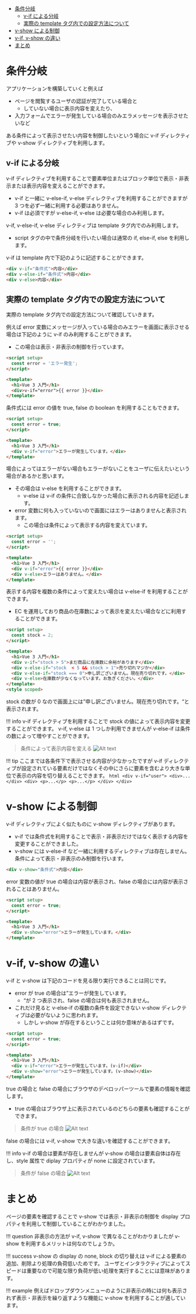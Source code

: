 - [条件分岐](#条件分岐)
  - [v-if による分岐](#v-if-による分岐)
  - [実際の template タグ内での設定方法について](#実際の-template-タグ内での設定方法について)
- [v-show による制御](#v-show-による制御)
- [v-if, v-show の違い](#v-if-v-show-の違い)
- [まとめ](#まとめ)


# 条件分岐
アプリケーションを構築していくと例えば
- ページを閲覧するユーザの認証が完了している場合と
  - していない場合に表示内容を変えたり、
- 入力フォームでエラーが発生している場合のみエラメッセージを表示させたいなど

ある条件によって表示させたい内容を制御したいという場合に v-if ディレクティブや v-show ディレクティブを利用します。

## v-if による分岐
v-if ディレクティブを利用することで要素単位またはブロック単位で表示・非表示または表示内容を変えることができます。
- v-if と一緒に v-else-if, v-else ディレクティブを利用することができますが 3 つを必ず一緒に利用する必要はありません。
- v-if は必須ですが v-else-if, v-else は必要な場合のみ利用します。

v-if, v-else-if, v-else ディレクティブは template タグ内でのみ利用します。
- script タグの中で条件分岐を行いたい場合は通常の if, else-if, else を利用します。

v-if は template 内で下記のように記述することができます。
```html
<div v-if="条件式">内容</div>
<div v-else-if="条件式">内容</div>
<div v-else>内容</div>
```

## 実際の template タグ内での設定方法について
実際の template タグ内での設定方法について確認していきます。

例えば error 変数にメッセージが入っている場合のみエラーを画面に表示させる場合は下記のように v-if のみ利用することができます。
- この場合は表示・非表示の制御を行っています。
```html
<script setup>
  const error = 'エラー発生';
</script>

<template>
  <h1>Vue 3 入門</h1>
  <div>v-if="error">{{ error }}</div>
</template>
```
条件式には error の値を true, false の boolean を利用することもできます。
```html
<script setup>
  const error = true;
</script>

<template>
  <h1>Vue 3 入門</h1>
  <div v-if="error">エラーが発生しています。</div>
</template>
```
場合によってはエラーがない場合もエラーがないことをユーザに伝えたいという場合があるかと思います。
- その場合は v-else を利用することができます。
  - v-else は v-if の条件に合致しなかった場合に表示される内容を記述します。
- error 変数に何も入っていないので画面にはエラーはありませんと表示されます。
  - この場合は条件によって表示する内容を変えています。
```html
<script setup>
  const error = '';
</script>

<template>
  <h1>Vue 3 入門</h1>
  <div v-if="error">{{ error }}</div>
  <div v-else>エラーはありません。</div>
</template>
```
表示する内容を複数の条件によって変えたい場合は v-else-if を利用することができます。
- EC を運用しており商品の在庫数によって表示を変えたい場合などに利用することができます。
```html
<script setup>
  const stock = 2;
</script>

<template>
  <h1>Vue 3 入門</h1>
  <div v-if="stock > 5">まだ商品に在庫数に余裕があります</div>
  <div v-else-if="stock  < 5 && stock > 1">売り切れマジか</div>
  <div v-else-if="stock === 0">申し訳ございません。現在売り切れです。</div>
  <div v-else>在庫数が少なくなっています。お急ぎください。</div>
</template>
<style scoped>
```
stock の数が 0 なので画面上には”申し訳ございません。現在売り切れです。“と表示されます。

!!! info v-if ディレクティブを利用することで stock の値によって表示内容を変更することができます。
    v-if, v-else は 1 つしか利用できませんが v-else-if は条件の数によって増やすことができます。

>条件によって表示内容を変える
![Alt text](https://reffect.co.jp/images/vue/beginner-vue/vue3-beginner-15-1024x572.webp)

!!! tip ここまでは各条件下で表示させる内容が少なかったですが v-if ディレクティブが設定されている要素だけではなくその中にさらに要素を含むより大きな単位で表示の内容を切り替えることできます。
    ```html
    <div v-if="user">
      <div>...</div>
      <div>
        <p>...</p>
        <p>...</p>
      </div>
    </div>
    ```

# v-show による制御
v-if ディレクティブによく似たものに v-show ディレクティブがあります。
- v-if では条件式を利用することで表示・非表示だけではなく表示する内容を変更することができました。
- v-show には v-else-if など一緒に利用するディレクティブは存在しません。条件によって表示・非表示のみ制御を行います。
```html
<div v-show="条件式">内容</div>
```
error 変数の値が true の場合は内容が表示され、false の場合には内容が表示されることはありません。
```html
<script setup>
  const error = true;
</script>

<template>
  <h1>Vue 3 入門</h1>
  <div v-show="error">エラーが発生しています。</div>
</template>
```
# v-if, v-show の違い
v-if と v-show は下記のコードを見る限り実行できることは同じです。
- error が true の場合は”エラーが発生しています。
  - “が 2 つ表示され、false の場合は何も表示されません。
- これだけ見ると v-else-if の複数の条件を設定できない v-show ディレクティブは必要がないように思われます。
  - しかし v-show が存在するということは何か意味があるはずです。
```html
<script setup>
  const error = true;
</script>

<template>
  <h1>Vue 3 入門</h1>
  <div v-if="error">エラーが発生しています。(v-if)</div>
  <div v-show="error">エラーが発生しています。(v-show)</div>
</template>
```
true の場合と false の場合にブラウザのデベロッパーツールで要素の情報を確認します。
- true の場合はブラウザ上に表示されているのどちらの要素も確認することができます。

>条件が true の場合
![Alt text](https://reffect.co.jp/images/vue/beginner-vue/vue3-beginner-16-1024x444.webp)

false の場合には v-if, v-show で大きな違いを確認することができます。

!!! info v-if の場合は要素が存在しませんが v-show の場合は要素自体は存在し、style 属性で diplay プロパティが none に設定されています。

>条件が false の場合
![Alt text](https://reffect.co.jp/images/vue/beginner-vue/vue3-beginner-17-1024x444.webp)


# まとめ
ページの要素を確認することで v-show では表示・非表示の制御を display プロパティを利用して制御していることがわかりました。

!!! question 非表示の方法が v-if, v-show で異なることがわかりましたが v-show を利用するメリットは何なのでしょうか。

!!! success v-show の display の none, block の切り替えは v-if による要素の追加、削除より処理の負荷低いためです。
    ユーザとインタラクティブによってスピードは重要なので可能な限り負荷が低い処理を実行することには意味があります。

!!! example 例えばドロップダウンメニューのように非表示の時には何も表示されず表示・非表示を繰り返すような機能に v-show を利用することが適しています。











